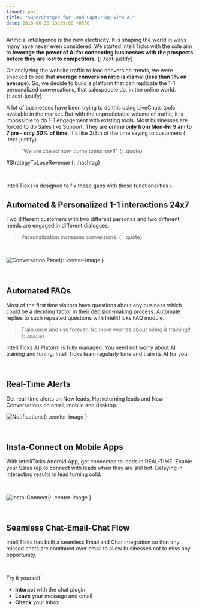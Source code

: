 ```yaml
---
layout: post
title: "SuperCharged for Lead Capturing with AI"
date: 2018-06-30 13:39:00 +0530
---
```

Artificial intelligence is the new electricity. It is shaping the world in ways many have never even considered. We started IntelliTicks with the sole aim to **leverage the power of AI for connecting businesses with the prospects before they are lost to competitors**. 
{: .text-justify}

On analyzing the website traffic to lead conversion trends, we were shocked to see that **average conversion ratio is dismal (less than 1% on average)**. So, we decide to build a platform that can replicate the 1-1 personalized conversations, that salespeople do, in the online world.   
{: .text-justify}

A lot of businesses have been trying to do this using LiveChats tools available in the market. But with the unpredictable volume of traffic, it is impossible to do 1-1 engagement with existing tools. Most businesses are forced to do Sales like Support. They are **online only from Mon-Fri 9 am to 7 pm - only _30%_ of time**. It's like 2/3th of the time saying to customers 
{: .text-justify}
> "We are closed now, come tomorrow!!" 
{: .quote}

#StrategyToLoseRevenue
{: .hashtag}

&nbsp;

IntelliTicks is designed to fix those gaps with these functionalities :-
&nbsp;

## Automated & Personalized 1-1 interactions 24x7
Two different customers with two different personas and two different needs are engaged in different dialogues. 
> Personalization increases conversions.
{: .quote}

&nbsp;

![Conversation Panel](https://s3.ap-south-1.amazonaws.com/media.intelliticks.com/release-emails/2018-06-30_phase3/personalized+conversation-1.gif){: .center-image }

&nbsp;


## Automated FAQs
Most of the first time visitors have questions about any business which could be a deciding factor in their decision-making process. Automate replies to such repeated questions with IntelliTicks FAQ module.
> Train once and use forever. No more worries about hiring & training!!
{: .quote}

IntelliTicks AI Platorm is fully managed. You need not worry about AI training and tuning. IntelliTicks team regularly tune and train its AI for you.

&nbsp;

## Real-Time Alerts
Get real-time alerts on New leads, Hot returning leads and New Conversations on email, mobile and desktop.

![Notifications](https://s3.ap-south-1.amazonaws.com/media.intelliticks.com/release-emails/2018-03-13_phase2/browser3.gif){: .center-image }

&nbsp;

## Insta-Connect on Mobile Apps
With IntelliTicks Android App, get connected to leads in REAL-TIME. Enable your Sales rep to connect with leads when they are still hot. Delaying in interacting results in lead turning cold. 

&nbsp;

![Insta-Connect](https://s3.ap-south-1.amazonaws.com/media.intelliticks.com/release-emails/2018-06-30_phase3/instant+alert+mobile.gif){: .center-image }

&nbsp;


## Seamless Chat-Email-Chat Flow
IntelliTicks has built a seamless Email and Chat integration so that any missed chats are continued over email to allow businesses not to miss any opportunity.

&nbsp;

Try it yourself
* **Interact** with the chat plugin
* **Leave** your message and email
* **Check** your inbox

<!-- ![Mobile Notifications](https://s3.ap-south-1.amazonaws.com/media.intelliticks.com/release-emails/2018-03-13_phase2/mobile_alerts.gif){: .center-image }
 -->
